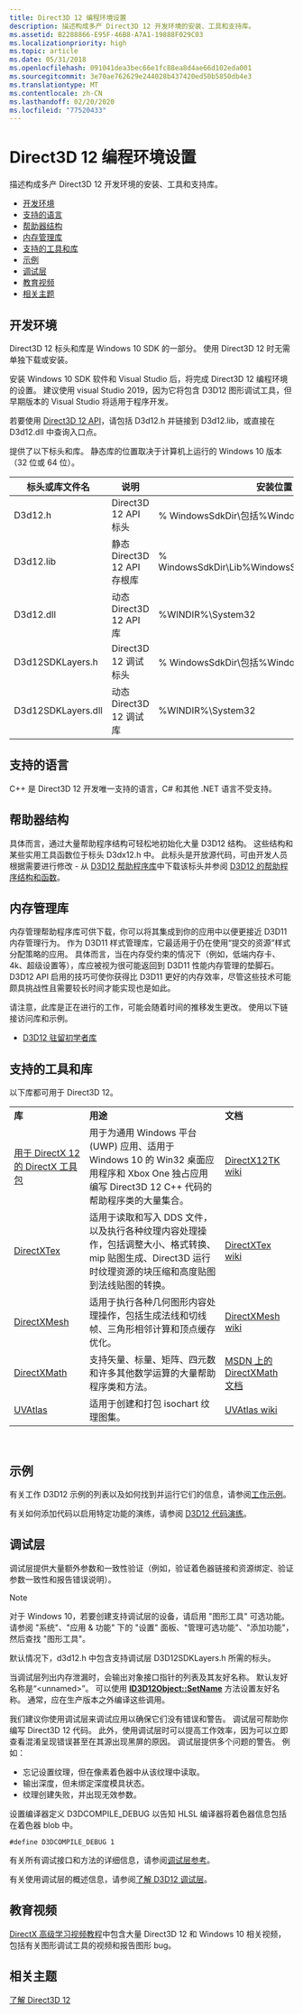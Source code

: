 ```yaml
---
title: Direct3D 12 编程环境设置
description: 描述构成多产 Direct3D 12 开发环境的安装、工具和支持库。
ms.assetid: B2288866-E95F-46B8-A7A1-19888F029C03
ms.localizationpriority: high
ms.topic: article
ms.date: 05/31/2018
ms.openlocfilehash: 091041dea3bec66e1fc88ea8d4ae66d102eda001
ms.sourcegitcommit: 3e70ae762629e244028b437420ed50b5850db4e3
ms.translationtype: MT
ms.contentlocale: zh-CN
ms.lasthandoff: 02/20/2020
ms.locfileid: "77520433"
---
```

# <a name="direct3d-12-programming-environment-setup"></a>Direct3D 12 编程环境设置

描述构成多产 Direct3D 12 开发环境的安装、工具和支持库。

-   [开发环境](#development-environment)
-   [支持的语言](#supported-languages)
-   [帮助器结构](#helper-structures)
-   [内存管理库](#memory-management-library)
-   [支持的工具和库](#supported-tools-and-libraries)
-   [示例](#samples)
-   [调试层](#debug-layer)
-   [教育视频](#educational-videos)
-   [相关主题](#related-topics)

## <a name="development-environment"></a>开发环境

Direct3D 12 标头和库是 Windows 10 SDK 的一部分。 使用 Direct3D 12 时无需单独下载或安装。

安装 Windows 10 SDK 软件和 Visual Studio 后，将完成 Direct3D 12 编程环境的设置。 建议使用 visual Studio 2019，因为它将包含 D3D12 图形调试工具，但早期版本的 Visual Studio 将适用于程序开发。

若要使用 [Direct3D 12 API](direct3d-12-reference.md)，请包括 D3d12.h 并链接到 D3d12.lib，或直接在 D3d12.dll 中查询入口点。

提供了以下标头和库。 静态库的位置取决于计算机上运行的 Windows 10 版本（32 位或 64 位）。



| 标头或库文件名 | 说明                         | 安装位置      |
|-----------------------------|-------------------------------------|-----------------------|
| D3d12.h                     | Direct3D 12 API 标头              | % WindowsSdkDir\\包括\%WindowsSDKVersion%\\\um |
| D3d12.lib                   | 静态 Direct3D 12 API 存根库 | % WindowsSdkDir\\Lib\%WindowsSDKVersion%\\\um\arch |
| D3d12.dll                   | 动态 Direct3D 12 API 库     | %WINDIR%\\System32    |
| D3d12SDKLayers.h            | Direct3D 12 调试标头            | % WindowsSdkDir\\包括\%WindowsSDKVersion%\\\um |
| D3d12SDKLayers.dll          | 动态 Direct3D 12 调试库   | %WINDIR%\\System32    |



## <a name="supported-languages"></a>支持的语言

C++ 是 Direct3D 12 开发唯一支持的语言，C# 和其他 .NET 语言不受支持。

## <a name="helper-structures"></a>帮助器结构

具体而言，通过大量帮助程序结构可轻松地初始化大量 D3D12 结构。 这些结构和某些实用工具函数位于标头 D3dx12.h 中。 此标头是开放源代码，可由开发人员根据需要进行修改 - 从 [D3D12 帮助程序库](https://github.com/Microsoft/DirectX-Graphics-Samples/tree/master/Libraries/D3DX12)中下载该标头并参阅 [D3D12 的帮助程序结构和函数](helper-structures-and-functions-for-d3d12.md)。

## <a name="memory-management-library"></a>内存管理库

内存管理帮助程序库可供下载，你可以将其集成到你的应用中以便更接近 D3D11 内存管理行为。 作为 D3D11 样式管理库，它最适用于仍在使用“提交的资源”样式分配策略的应用。 具体而言，当在内存受约束的情况下（例如，低端内存卡、4k、超级设置等），库应被视为很可能返回到 D3D11 性能内存管理的垫脚石。 D3D12 API 启用的技巧可使你获得比 D3D11 更好的内存效率，尽管这些技术可能颇具挑战性且需要较长时间才能实现也是如此。

请注意，此库是正在进行的工作，可能会随着时间的推移发生更改。 使用以下链接访问库和示例。

-   [D3D12 驻留初学者库](https://github.com/Microsoft/DirectX-Graphics-Samples/tree/master/Libraries)

## <a name="supported-tools-and-libraries"></a>支持的工具和库

以下库都可用于 Direct3D 12。



|                                                                                  |                                                                                                                                                                                                                                                                        |                                                                                                            |
|----------------------------------------------------------------------------------|------------------------------------------------------------------------------------------------------------------------------------------------------------------------------------------------------------------------------------------------------------------------|------------------------------------------------------------------------------------------------------------|
| **库**                                                                      | **用途**                                                                                                                                                                                                                                                            | **文档**                                                                                          |
| [用于 DirectX 12 的 DirectX 工具包](https://github.com/Microsoft/DirectXTK12) | 用于为通用 Windows 平台 (UWP) 应用、适用于 Windows 10 的 Win32 桌面应用程序和 Xbox One 独占应用编写 Direct3D 12 C++ 代码的帮助程序类的大量集合。                                                                         | [DirectX12TK wiki](https://github.com/Microsoft/DirectXTK12/wiki)                                          |
| [DirectXTex](https://github.com/Microsoft/DirectXTex)                      | 适用于读取和写入 DDS 文件，以及执行各种纹理内容处理操作，包括调整大小、格式转换、mip 贴图生成、Direct3D 运行时纹理资源的块压缩和高度贴图到法线贴图的转换。 | [DirectXTex wiki](https://github.com/Microsoft/DirectXTex/wiki)                                            |
| [DirectXMesh](https://github.com/Microsoft/DirectXMesh)                   | 适用于执行各种几何图形内容处理操作，包括生成法线和切线帧、三角形相邻计算和顶点缓存优化。                                                                                | [DirectXMesh wiki](https://github.com/Microsoft/DirectXMesh/wiki)                                          |
| [DirectXMath](https://github.com/Microsoft/DirectXMath)                     | 支持矢量、标量、矩阵、四元数和许多其他数学运算的大量帮助程序类和方法。                                                                                                                               | [MSDN 上的 DirectXMath 文档](https://docs.microsoft.com/windows/desktop/dxmath/ovw-xnamath-progguide) |
| [UVAtlas](https://github.com/Microsoft/UVAtlas)                         | 适用于创建和打包 isochart 纹理图集。                                                                                                                                                                                                           | [UVAtlas wiki](https://github.com/Microsoft/UVAtlas/wiki)                                                  |



 

## <a name="samples"></a>示例

有关工作 D3D12 示例的列表以及如何找到并运行它们的信息，请参阅[工作示例](working-samples.md)。

有关如何添加代码以启用特定功能的演练，请参阅 [D3D12 代码演练](d3d12-code-walk-throughs.md)。

## <a name="debug-layer"></a>调试层

调试层提供大量额外参数和一致性验证（例如，验证着色器链接和资源绑定、验证参数一致性和报告错误说明）。

> [!Note]  
> 对于 Windows 10，若要创建支持调试层的设备，请启用 "图形工具" 可选功能。 请参阅 "系统"、"应用 & 功能" 下的 "设置" 面板、"管理可选功能"、"添加功能"，然后查找 "图形工具"。

默认情况下，d3d12.h 中包含支持调试层 D3D12SDKLayers.h 所需的标头。

当调试层列出内存泄漏时，会输出对象接口指针的列表及其友好名称。 默认友好名称是“&lt;unnamed&gt;”。 可以使用 [**ID3D12Object::SetName**](/windows/desktop/api/d3d12/nf-d3d12-id3d12object-setname) 方法设置友好名称。 通常，应在生产版本之外编译这些调用。

我们建议你使用调试层来调试应用以确保它们没有错误和警告。 调试层可帮助你编写 Direct3D 12 代码。 此外，使用调试层时可以提高工作效率，因为可以立即查看混淆呈现错误甚至在其源出现黑屏的原因。 调试层提供多个问题的警告。 例如：

-   忘记设置纹理，但在像素着色器中从该纹理中读取。
-   输出深度，但未绑定深度模具状态。
-   纹理创建失败，并出现无效参数。

设置编译器定义 D3DCOMPILE\_DEBUG 以告知 HLSL 编译器将着色器信息包括在着色器 blob 中。

``` syntax
#define D3DCOMPILE_DEBUG 1
```

有关所有调试接口和方法的详细信息，请参阅[调试层参考](direct3d-12-sdklayers-reference.md)。

有关使用调试层的概述信息，请参阅[了解 D3D12 调试层](understanding-the-d3d12-debug-layer.md)。

## <a name="educational-videos"></a>教育视频

[DirectX 高级学习视频教程](https://www.youtube.com/channel/UCiaX2B8XiXR70jaN7NK-FpA)中包含大量 Direct3D 12 和 Windows 10 相关视频，包括有关图形调试工具的视频和报告图形 bug。

## <a name="related-topics"></a>相关主题

<dl> <dt>

[了解 Direct3D 12](directx-12-getting-started.md)
</dt> </dl>

 

 




